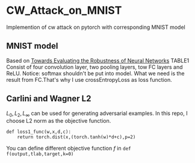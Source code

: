 # CW_Attack_on_MNIST
Implemention of cw attack on pytorch with corresponding MNIST model

## MNIST model
Based on [Towards Evaluating the Robustness of Neural Networks](https://arxiv.org/abs/1608.04644) TABLE1
Consist of four convolution layer, two pooling layers, tow FC layers and ReLU.
Notice: softmax shouldn't be put into model. What we need is the result from FC.That's why I use crossEntropyLoss as loss function.

## Carlini and Wagner L2
$L_0,L_2,L_\infty$ can be used for generating adversarial examples. In this repo, I choose L2 norm as the objective function.
```
def loss1_func(w,x,d,c):
    return torch.dist(x,(torch.tanh(w)*d+c),p=2)

```
You can define different objective function $f$ in ```def f(output,tlab,target,k=0)```


